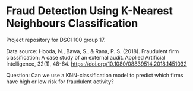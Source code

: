 # Fraud Detection Using K-Nearest Neighbours Classification
Project repository for DSCI 100 group 17. 

Data source: 
  Hooda, N., Bawa, S., & Rana, P. S. (2018). Fraudulent firm classification: A case study of an external audit. Applied Artificial Intelligence, 32(1), 48-64. https://doi.org/10.1080/08839514.2018.1451032

Question:
  Can we use a KNN-classification model to predict which firms have high or low risk for fraudulent activity?  
